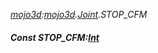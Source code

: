 _[mojo3d](../../modules/mojo3d/mojo3d-module.md):[mojo3d](../../modules/mojo3d/mojo3d-module.md).[Joint](../../modules/mojo3d/mojo3d-joint.md).STOP\_CFM_
##### Const STOP\_CFM:[Int](../../modules/wonkey/wonkey-types-int.md)
